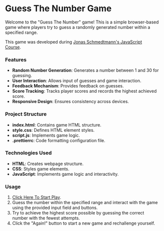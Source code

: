 # Guess The Number Game

Welcome to the "Guess The Number" game! This is a simple browser-based game where players try to guess a randomly generated number within a specified range. 

This game was developed during [Jonas Schmedtmann's JavaScript Course](https://www.udemy.com/share/101Wfe3@WNfGGz11Oi9aTz8k04tFZTOeWvzLQXZsSOnuHZXk7n3xF_sBJQTf5GT05dyygfpFow==/).

### Features
- **Random Number Generation**: Generates a number between 1 and 30 for guessing.
- **User Interaction**: Allows input of guesses and game interaction.
- **Feedback Mechanism**: Provides feedback on guesses.
- **Score Tracking**: Tracks player scores and records the highest achieved score.
- **Responsive Design**: Ensures consistency across devices.

### Project Structure
- **index.html**: Contains game HTML structure.
- **style.css**: Defines HTML element styles.
- **script.js**: Implements game logic.
- **.prettierrc**: Code formatting configuration file.

### Technologies Used
- **HTML**: Creates webpage structure.
- **CSS**: Styles game elements.
- **JavaScript**: Implements game logic and interactivity.

### Usage
1. [Click Here To Start Play](https://guess-the-number-game-abuoelezz.vercel.app/).
2. Guess the number within the specified range and interact with the game using the provided input field and buttons.
3. Try to achieve the highest score possible by guessing the correct number with the fewest attempts.
4. Click the "Again!" button to start a new game and rechallenge yourself.
